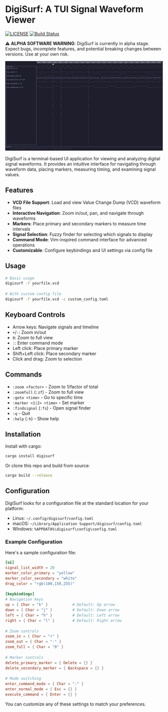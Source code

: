 # DigiSurf: A TUI Signal Waveform Viewer

[![LICENSE](https://img.shields.io/badge/license-MIT-blue.svg)](LICENSE)
[![Build Status](https://github.com/SeanMcLoughlin/digisurf/actions/workflows/ci.yml/badge.svg)](https://github.com/SeanMcLoughlin/digisurf/actions/workflows/ci.yml)

⚠️ **ALPHA SOFTWARE WARNING**: DigiSurf is currently in alpha stage. Expect bugs, incomplete features, and potential breaking changes between versions. Use at your own risk.

![README example](resources/readme_example.png)

DigiSurf is a terminal-based UI application for viewing and analyzing digital signal waveforms. It provides an intuitive interface for navigating through waveform data, placing markers, measuring timing, and examining signal values.

## Features

- **VCD File Support**: Load and view Value Change Dump (VCD) waveform files
- **Interactive Navigation**: Zoom in/out, pan, and navigate through waveforms
- **Markers**: Place primary and secondary markers to measure time intervals
- **Signal Selection**: Fuzzy finder for selecting which signals to display
- **Command Mode**: Vim-inspired command interface for advanced operations
- **Customizable**: Configure keybindings and UI settings via config file

## Usage

```bash
# Basic usage
digisurf -f yourfile.vcd

# With custom config file
digisurf -f yourfile.vcd -c custom_config.toml
```

## Keyboard Controls

- Arrow keys: Navigate signals and timeline
- `+`/`-`: Zoom in/out
- `0`: Zoom to full view
- `:`: Enter command mode
- Left click: Place primary marker
- Shift+Left click: Place secondary marker
- Click and drag: Zoom to selection

## Commands

- `:zoom <factor>` - Zoom to 1/factor of total
- `:zoomfull` (`:zf`) - Zoom to full view
- `:goto <time>` - Go to specific time
- `:marker <1|2> <time>` - Set marker
- `:findsignal` (`:fs`) - Open signal finder
- `:q` - Quit
- `:help` (`:h`) - Show help

## Installation

Install with cargo:

```bash
cargo install digisurf
```

Or clone this repo and build from source:

```bash
cargo build --release
```

## Configuration

DigiSurf looks for a configuration file at the standard location for your platform:
- Linux: `~/.config/digisurf/config.toml`
- macOS: `~/Library/Application Support/digisurf/config.toml`
- Windows: `%APPDATA%\digisurf\config\config.toml`

### Example Configuration

Here's a sample configuration file:

```toml
[ui]
signal_list_width = 20
marker_color_primary = "yellow"
marker_color_secondary = "white"
drag_color = "rgb(100,150,255)"

[keybindings]
# Navigation keys
up = { Char = "k" }           # Default: Up arrow
down = { Char = "j" }         # Default: Down arrow
left = { Char = "h" }         # Default: Left arrow
right = { Char = "l" }        # Default: Right arrow

# Zoom controls
zoom_in = { Char = "+" }
zoom_out = { Char = "-" }
zoom_full = { Char = "0" }

# Marker controls
delete_primary_marker = { Delete = {} }
delete_secondary_marker = { Backspace = {} }

# Mode switching
enter_command_mode = { Char = ":" }
enter_normal_mode = { Esc = {} }
execute_command = { Enter = {} }
```

You can customize any of these settings to match your preferences.
